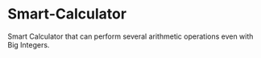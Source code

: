 # Smart-Calculator

Smart Calculator that can perform several arithmetic operations even with Big Integers.
